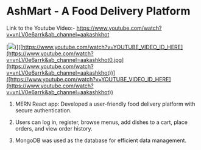 # AshMart - A Food Delivery Platform

Link to the Youtube Video:- https://www.youtube.com/watch?v=vnLV0e6arrk&ab_channel=aakashkhot

[![]([https://www.youtube.com/watch?v=vnLV0e6arrk&ab_channel=aakashkhot))]([https://www.youtube.com/watch?v=YOUTUBE_VIDEO_ID_HERE](https://www.youtube.com/watch?v=vnLV0e6arrk&ab_channel=aakashkhot0.jpg](https://www.youtube.com/watch?v=vnLV0e6arrk&ab_channel=aakashkhot))]([https://www.youtube.com/watch?v=YOUTUBE_VIDEO_ID_HERE](https://www.youtube.com/watch?v=vnLV0e6arrk&ab_channel=aakashkhot))

1) MERN React app: Developed a user-friendly food delivery platform with secure authentication.

2) Users can log in, register, browse menus, add dishes to a cart, place orders, and view order history.

3) MongoDB was used as the database for efficient data management.
